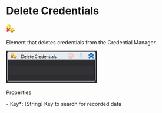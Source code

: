 # Delete Credentials

![](<../../../.gitbook/assets/0 (2).png>)

Element that deletes credentials from the Credential Manager

![](<../../../.gitbook/assets/1 (9).png>)

Properties

&#x20;\- Key\*: \[String] Key to search for recorded data
